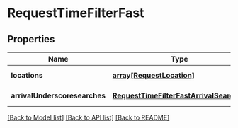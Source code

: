 # RequestTimeFilterFast

## Properties
Name | Type | Description | Notes
------------ | ------------- | ------------- | -------------
**locations** | [**array[RequestLocation]**](RequestLocation.md) |  | [default to null]
**arrivalUnderscoresearches** | [**RequestTimeFilterFastArrivalSearches**](RequestTimeFilterFastArrivalSearches.md) |  | [default to null]

[[Back to Model list]](../README.md#documentation-for-models) [[Back to API list]](../README.md#documentation-for-api-endpoints) [[Back to README]](../README.md)


